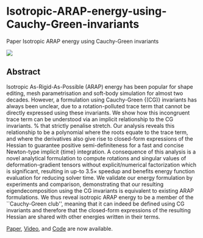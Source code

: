 # Isotropic-ARAP-energy-using-Cauchy-Green-invariants
Paper Isotropic ARAP energy using Cauchy-Green invariants

![](https://github.com/LamWS/iARAP/raw/main/file/teaser.png)

## Abstract
Isotropic As-Rigid-As-Possible (ARAP) energy has been popular for shape editing, mesh parametrisation and soft-body simulation for almost two decades.
However, a formulation using Cauchy-Green {(CG)} invariants has always been unclear, due to a rotation-polluted trace term that cannot be directly expressed using these invariants.
We show how this incongruent trace term can be understood via an implicit relationship to the CG  invariants. % that strictly penalise stretch.
Our analysis reveals this relationship to be a polynomial where the roots equate to the trace term, and where the derivatives also give rise to closed-form expressions of the Hessian to guarantee positive semi-definiteness for a fast and concise Newton-type implicit {time} integration.
A consequence of this analysis is a novel analytical formulation to compute rotations and singular values of deformation-gradient tensors without explicit/numerical factorization which is significant, resulting in up-to 3.5$\times$ speedup and benefits energy function evaluation for reducing solver time.
We validate our energy formulation by experiments and comparison, demonstrating that our resulting eigendecomposition using the CG invariants is equivalent to existing ARAP formulations.
We thus reveal isotropic ARAP energy to be a member of the ``Cauchy-Green club'', meaning that it can indeed be defined using CG invariants and therefore that the closed-form expressions of the resulting Hessian are shared with other energies written in their terms.

[Paper], [Video], and [Code] are now available.

[Paper]: https://drive.google.com/file/d/1iJ7XS7T8d9ViS-nuCF0BX-M146Zd2vG4/view?usp=share_link
[Video]: https://drive.google.com/file/d/1pP31gomGFFMi9U8qM5d9JXPKNB-uih8p/view?usp=share_link
[Code]: https://github.com/LamWS/iARAP